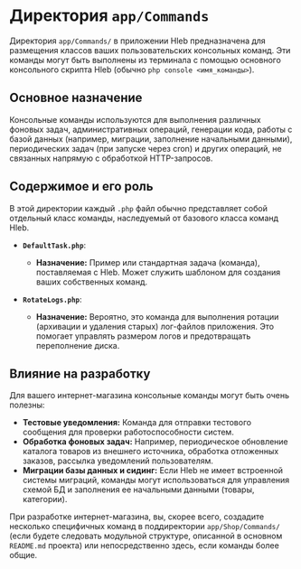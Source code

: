 # Директория `app/Commands`

Директория `app/Commands/` в приложении Hleb предназначена для размещения классов ваших пользовательских консольных команд. Эти команды могут быть выполнены из терминала с помощью основного консольного скрипта Hleb (обычно `php console <имя_команды>`).

## Основное назначение

Консольные команды используются для выполнения различных фоновых задач, административных операций, генерации кода, работы с базой данных (например, миграции, заполнение начальными данными), периодических задач (при запуске через cron) и других операций, не связанных напрямую с обработкой HTTP-запросов.

## Содержимое и его роль

В этой директории каждый `.php` файл обычно представляет собой отдельный класс команды, наследуемый от базового класса команд Hleb.

*   **`DefaultTask.php`**:
    *   **Назначение:** Пример или стандартная задача (команда), поставляемая с Hleb. Может служить шаблоном для создания ваших собственных команд.

*   **`RotateLogs.php`**:
    *   **Назначение:** Вероятно, это команда для выполнения ротации (архивации и удаления старых) лог-файлов приложения. Это помогает управлять размером логов и предотвращать переполнение диска.

## Влияние на разработку

Для вашего интернет-магазина консольные команды могут быть очень полезны:

*   **Тестовые уведомления:** Команда для отправки тестового сообщения для проверки работоспособности систем.
*   **Обработка фоновых задач:** Например, периодическое обновление каталога товаров из внешнего источника, обработка отложенных заказов, рассылка уведомлений пользователям.
*   **Миграции базы данных и сидинг:** Если Hleb не имеет встроенной системы миграций, команды могут использоваться для управления схемой БД и заполнения ее начальными данными (товары, категории).

При разработке интернет-магазина, вы, скорее всего, создадите несколько специфичных команд в поддиректории `app/Shop/Commands/` (если будете следовать модульной структуре, описанной в основном `README.md` проекта) или непосредственно здесь, если команды более общие.
